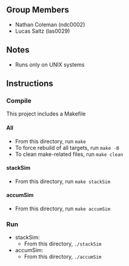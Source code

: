 ## Group Members
- Nathan Coleman (ndc0002)
- Lucas Saltz (las0029)

## Notes
- Runs only on UNIX systems

## Instructions
### Compile
This project includes a Makefile
#### All
- From this directory, run ```make```
- To force rebuild of all targets, run ```make -B```
- To clean make-related files, run ```make clean```

#### stackSim
- From this directory, run ```make stackSim```

#### accumSim
- From this directory, run ```make accumSim```

### Run
- stackSim:
    - From this directory, ```./stackSim```
- accumSim:
    - From this directory, ```./accumSim```
